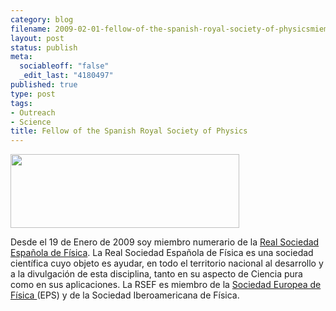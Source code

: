 ```yaml
--- 
category: blog
filename: 2009-02-01-fellow-of-the-spanish-royal-society-of-physicsmiembro-numerario-de-la-real-sociedad-espanola-de-fisica.md
layout: post
status: publish
meta: 
  sociableoff: "false"
  _edit_last: "4180497"
published: true
type: post
tags: 
- Outreach
- Science
title: Fellow of the Spanish Royal Society of Physics
---
```

<a href="http://rsef.org/">
<img class="aligncenter" title="RSEF logo banner" src="http://rsef.uc3m.es/templates/rt_showcar/images/sc_title.png" alt="" width="366" height="118" /></a>

Desde el 19 de Enero de 2009 soy miembro numerario de la <a href="http://rsef.org/">Real Sociedad Española de Física</a>.
La Real Sociedad Española de Física es una sociedad científica cuyo objeto es ayudar, en todo el territorio nacional al desarrollo y a la divulgación de esta disciplina, tanto en su aspecto de Ciencia pura como en sus aplicaciones.
La RSEF es miembro de la <a href="http://www.eps.org/">Sociedad Europea de Física </a>(EPS) y de la Sociedad Iberoamericana de Física.<!--:-->
